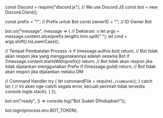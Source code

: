 const Discord = require("discord.js"); // We use Discord.JS
const bot = new Discord.Client();

const prefix = "!"; // Prefix untuk Bot
const ownerID = ""; // ID Owner Bot

bot.on("message", message => {
  // Deklarasi :v
  let args = message.content.slice(prefix.length).trim.split(" ");
  let cmd = args.shift().toLowerCase();

  // Tempat Pembatalan Process :v
  if (message.author.bot) return; // Bot tidak akan respon jika yang menggunakannya adalah sesama Bot
  if (!message.content.startsWith(prefix)) return; // Bot tidak akan respon jika tidak dijalankan menggunakan Prefix
  if (!message.guild) return; // Bot tidak akan respon jika dijalankan melalui DM

  // Command Handler
  try {
    let commandFile = require(`./commands`);
  } catch (e) {
    // Ini akan nge-catch segala error, kecuali perintah tidak tersedia
    console.log(e.stack);
  }
});

bot.on("ready", () => console.log("Bot Sudah Dihidupkan!"));

bot.login(process.env.BOT_TOKEN);
